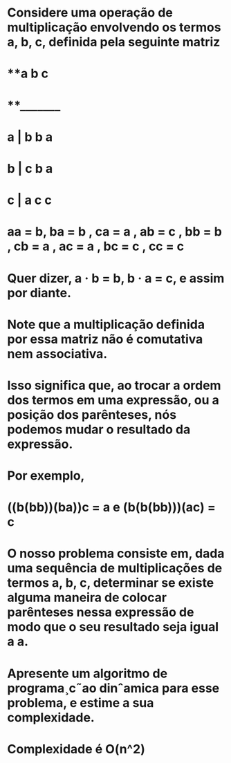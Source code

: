 # Considere uma operação de multiplicação envolvendo os termos a, b, c, definida pela seguinte matriz
# **a b c
# **_______
# a | b b a
# b | c b a
# c | a c c
# aa = b, ba = b , ca = a , ab = c , bb = b , cb = a , ac = a , bc = c , cc = c 
# Quer dizer, a · b = b, b · a = c, e assim por diante.
# Note que a multiplicação definida por essa matriz não é comutativa nem associativa.
# Isso significa que, ao trocar a ordem dos termos em uma expressão, ou a posição dos parênteses, nós podemos mudar o resultado da expressão.
# Por exemplo,
# ((b(bb))(ba))c = a e (b(b(bb)))(ac) = c
# O nosso problema consiste em, dada uma sequência de multiplicações de termos a, b, c, determinar se existe alguma maneira de colocar parênteses nessa expressão de modo que o seu resultado seja igual a a.
# Apresente um algoritmo de programa¸c˜ao dinˆamica para esse problema, e estime a sua complexidade.
# Complexidade é O(n^2)
